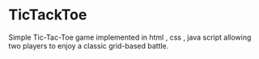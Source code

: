 # TicTackToe
Simple Tic-Tac-Toe game implemented in html , css , java script allowing two players to enjoy a classic grid-based battle. 
